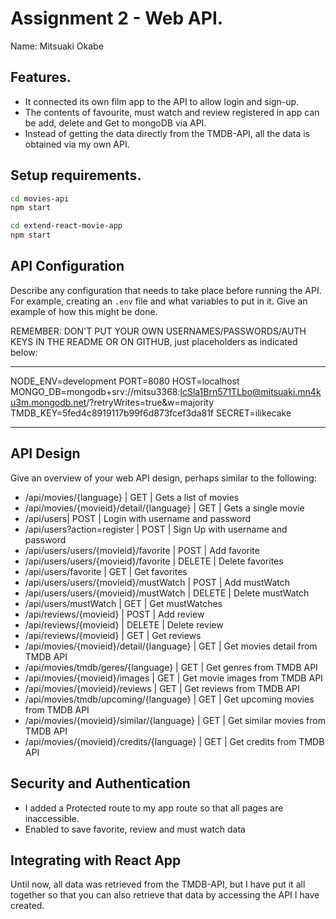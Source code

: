 # Assignment 2 - Web API.

Name: Mitsuaki Okabe

## Features.

 + It connected its own film app to the API to allow login and sign-up.
 + The contents of favourite, must watch and review registered in app can be add, delete and Get to mongoDB via API.
 + Instead of getting the data directly from the TMDB-API, all the data is obtained via my own API.

## Setup requirements.
``` bash
cd movies-api
npm start

cd extend-react-movie-app
npm start
```

## API Configuration

Describe any configuration that needs to take place before running the API. For example, creating an `.env` file and what variables to put in it. Give an example of how this might be done.

REMEMBER: DON'T PUT YOUR OWN USERNAMES/PASSWORDS/AUTH KEYS IN THE README OR ON GITHUB, just placeholders as indicated below:

______________________
NODE_ENV=development
PORT=8080
HOST=localhost
MONGO_DB=mongodb+srv://mitsu3368:lcSla1Brn571TLbo@mitsuaki.mn4ku3m.mongodb.net/?retryWrites=true&w=majority
TMDB_KEY=5fed4c8919117b99f6d873fcef3da81f
SECRET=ilikecake
______________________

## API Design
Give an overview of your web API design, perhaps similar to the following: 

- /api/movies/{language} | GET | Gets a list of movies 
- /api/movies/{movieid}/detail/{language} | GET | Gets a single movie 
- /api/users| POST | Login with username and password
- /api/users?action=register | POST | Sign Up with username and password 
- /api/users/users/{movieid}/favorite | POST | Add favorite 
- /api/users/users/{movieid}/favorite | DELETE | Delete favorites 
- /api/users/favorite | GET | Get favorites
- /api/users/users/{movieid}/mustWatch | POST | Add mustWatch 
- /api/users/users/{movieid}/mustWatch | DELETE | Delete mustWatch
- /api/users/mustWatch | GET | Get mustWatches
- /api/reviews/{movieid} | POST | Add review 
- /api/reviews/{movieid} | DELETE | Delete review
- /api/reviews/{movieid} | GET | Get reviews
- /api/movies/{movieid}/detail/{language} | GET | Get movies detail from TMDB API
- /api/movies/tmdb/geres/{language} | GET | Get genres from TMDB API
- /api/movies/{movieid}/images | GET | Get movie images from TMDB API
- /api/movies/{movieid}/reviews | GET | Get reviews from TMDB API
- /api/movies/tmdb/upcoming/{language} | GET | Get upcoming movies from TMDB API
- /api/movies/{movieid}/similar/{language} | GET | Get similar movies from TMDB API
- /api/movies/{movieid}/credits/{language} | GET | Get credits from TMDB API


## Security and Authentication

+ I added a Protected route to my app route so that all pages are inaccessible.
+ Enabled to save favorite, review and must watch data


## Integrating with React App

Until now, all data was retrieved from the TMDB-API, but I have put it all together so that you can also retrieve that data by accessing the API I have created.
